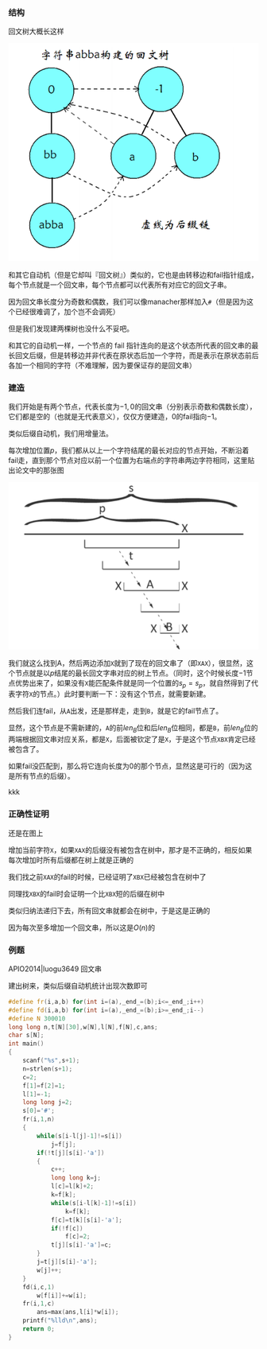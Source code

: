 
### 结构

回文树大概长这样

![](./images/pam1.png)

和其它自动机（但是它却叫『回文树』）类似的，它也是由转移边和fail指针组成，每个节点就是一个回文串，每个节点都可以代表所有对应它的回文子串。

因为回文串长度分为奇数和偶数，我们可以像manacher那样加入`#`（但是因为这个已经很难调了，加个岂不会调死）

但是我们发现建两棵树也没什么不妥吧。

和其它的自动机一样，一个节点的 fail 指针连向的是这个状态所代表的回文串的最长回文后缀，但是转移边并非代表在原状态后加一个字符，而是表示在原状态前后各加一个相同的字符（不难理解，因为要保证存的是回文串）

### 建造

我们开始是有两个节点，代表长度为$-1,0$的回文串（分别表示奇数和偶数长度），它们都是空的（也就是无代表意义），仅仅方便建造，$0$的fail指向$-1$。

类似后缀自动机，我们用增量法。

每次增加位置$p$，我们都从以上一个字符结尾的最长对应的节点开始，不断沿着fail走，直到那个节点对应以前一个位置为右端点的字符串两边字符相同，这里贴出论文中的那张图

![](./images/pam2.png)

我们就这么找到A，然后两边添加`X`就到了现在的回文串了（即`XAX`），很显然，这个节点就是以$p$结尾的最长回文字串对应的树上节点。（同时，这个时候长度$-1$节点优势出来了，如果没有`X`能匹配条件就是同一个位置的$s_p=s_p$，就自然得到了代表字符`X`的节点。）此时要判断一下：没有这个节点，就需要新建。

然后我们连fail，从`A`出发，还是那样走，走到`B`，就是它的fail节点了。

显然，这个节点是不需新建的，`A`的前$len_B$位和后$len_B$位相同，都是`B`，前$len_B$位的两端根据回文串对应关系，都是`X`，后面被钦定了是`X`，于是这个节点`XBX`肯定已经被包含了。

如果fail没匹配到，那么将它连向长度为$0$的那个节点，显然这是可行的（因为这是所有节点的后缀）。

kkk

### 正确性证明

还是在图上

增加当前字符`X`，如果`XAX`的后缀没有被包含在树中，那才是不正确的，相反如果每次增加时所有后缀都在树上就是正确的

我们找之前`XAX`的fail的时候，已经证明了`XBX`已经被包含在树中了

同理找`XBX`的fail时会证明一个比`XBX`短的后缀在树中

类似归纳法递归下去，所有回文串就都会在树中，于是这是正确的

因为每次至多增加一个回文串，所以这是$O(n)$的

### 例题

APIO2014|luogu3649 回文串

建出树来，类似后缀自动机统计出现次数即可


```cpp
#define fr(i,a,b) for(int i=(a),_end_=(b);i<=_end_;i++)
#define fd(i,a,b) for(int i=(a),_end_=(b);i>=_end_;i--)
#define N 300010
long long n,t[N][30],w[N],l[N],f[N],c,ans;
char s[N];
int main()
{
	scanf("%s",s+1);
	n=strlen(s+1);
	c=2;
	f[1]=f[2]=1;
	l[1]=-1;
	long long j=2;
	s[0]='#';
	fr(i,1,n)
	{
		while(s[i-l[j]-1]!=s[i])
			j=f[j];
		if(!t[j][s[i]-'a'])
		{
			c++;
			long long k=j;
			l[c]=l[k]+2;
			k=f[k];
			while(s[i-l[k]-1]!=s[i])
				k=f[k];
			f[c]=t[k][s[i]-'a'];
			if(!f[c])
				f[c]=2;
			t[j][s[i]-'a']=c;
		}
		j=t[j][s[i]-'a'];
		w[j]++;
	}
	fd(i,c,1)
		w[f[i]]+=w[i];
	fr(i,1,c)
		ans=max(ans,l[i]*w[i]);
	printf("%lld\n",ans);
	return 0;
}
```

